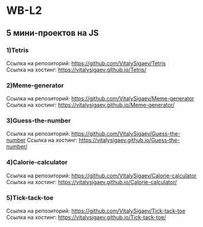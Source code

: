 # WB-L2
## 5 мини-проектов на JS
### 1)Tetris
Ссылка на репозиторий: https://github.com/VitalySigaev/Tetris <br />
Сcылка на хостинг: https://vitalysigaev.github.io/Tetris/

### 2)Meme-generator
Ссылка на репозиторий: https://github.com/VitalySigaev/Meme-generator
Сcылка на хостинг: https://vitalysigaev.github.io/Meme-generator/

### 3)Guess-the-number
Ссылка на репозиторий: https://github.com/VitalySigaev/Guess-the-number
Сcылка на хостинг: https://vitalysigaev.github.io/Guess-the-number/

### 4)Calorie-calculator
Ссылка на репозиторий: https://github.com/VitalySigaev/Calorie-calculator
Сcылка на хостинг: https://vitalysigaev.github.io/Calorie-calculator/

### 5)Tick-tack-toe
Ссылка на репозиторий: https://github.com/VitalySigaev/Tick-tack-toe 
Сcылка на хостинг: https://vitalysigaev.github.io/Tick-tack-toe/
